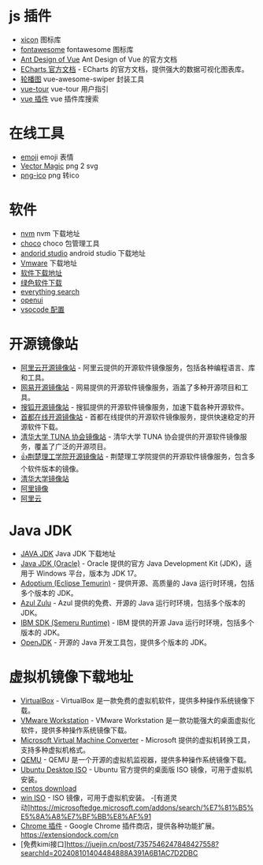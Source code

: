 # js 插件
- [xicon](https://xicons.org/#/zh-CN)   图标库
- [fontawesome](https://fontawesome.com.cn/) fontawesome 图标库
- [Ant Design of Vue](https://www.antdv.com/docs/vue/introduce-cn) Ant Design of Vue 的官方文档
- [ECharts 官方文档](https://echarts.apache.org/) - ECharts 的官方文档，提供强大的数据可视化图表库。
- [轮播图](https://www.swiper.com.cn/) vue-awesome-swiper 封装工具
- [vue-tour](https://pulsar.gitbooks.io/vue-tour/content/) vue-tour 用户指引
- [vue 插件](https://madewith.cn/157) vue 插件库搜索

# 在线工具
- [emoji](https://emoji6.com/emojiall/) emoji 表情
- [Vector Magic](https://vectormagic.com/) png 2 svg    
- [png-ico](https://cdkm.com/cn/png-to-ico) png 转ico

# 软件
- [nvm](https://github.com/coreybutler/nvm-windows/releases) nvm 下载地址
- [choco](https://community.chocolatey.org/) choco 包管理工具 
- [andorid studio](https://developer.android.com/studio?hl=zh-cn) android studio 下载地址
- [Vmware](http://www.downcc.com/k/vmware/) 下载地址
- [软件下载地址](https://www.updatestar.com/zh-cn/ )
- [绿色软件下载](http://www.downcc.com/)
- [everything search](https://www.voidtools.com/zh-cn/downloads/)
- [openui](https://openui.fly.dev/ai/new)
- [vsocode 配置](https://vscode.github.net.cn/docs/terminal/profiles)

# 开源镜像站
- [阿里云开源镜像站](https://mirrors.aliyun.com/) - 阿里云提供的开源软件镜像服务，包括各种编程语言、库和工具。
- [网易开源镜像站](http://mirrors.163.com/) - 网易提供的开源软件镜像服务，涵盖了多种开源项目和工具。
- [搜狐开源镜像站](http://mirrors.sohu.com/) - 搜狐提供的开源软件镜像服务，加速下载各种开源软件。
- [首都在线开源镜像站](https://mirrors.capitalonline.net/) - 首都在线提供的开源软件镜像服务，提供快速稳定的开源软件下载。
- [清华大学 TUNA 协会镜像站](https://mirrors.tuna.tsinghua.edu.cn/) - 清华大学 TUNA 协会提供的开源软件镜像服务，覆盖了广泛的开源项目。
- [:+1:荆楚理工学院开源镜像站](https://mirrors.jcut.edu.cn/) - 荆楚理工学院提供的开源软件镜像服务，包含多个软件版本的镜像。
- [清华大学镜像站](https://mirrors.tuna.tsinghua.edu.cn/help/centos/?after=base&branch=7&arch=x86_64)
- [阿里镜像](https://cr.console.aliyun.com/cn-hangzhou/instances/mirrors)
- [阿里云](https://edu.aliyun.com/)

# Java JDK
- [JAVA JDK](https://www.oracle.com/java/technologies/downloads/#jdk17-windows) Java JDK 下载地址
- [Java JDK (Oracle)](https://www.oracle.com/java/technologies/downloads/#jdk17-windows) - Oracle 提供的官方 Java Development Kit (JDK)，适用于 Windows 平台，版本为 JDK 17。
- [Adoptium (Eclipse Temurin)](https://adoptium.net/) - 提供开源、高质量的 Java 运行时环境，包括多个版本的 JDK。
- [Azul Zulu](https://www.azul.com/downloads/zulu/) - Azul 提供的免费、开源的 Java 运行时环境，包括多个版本的 JDK。
- [IBM SDK (Semeru Runtime)](https://www.eclipse.org/semver/) - IBM 提供的开源 Java 运行时环境，包括多个版本的 JDK。
- [OpenJDK](https://openjdk.java.net/) - 开源的 Java 开发工具包，提供多个版本的 JDK。

# 虚拟机镜像下载地址
- [VirtualBox](https://www.virtualbox.org/wiki/Downloads) - VirtualBox 是一款免费的虚拟机软件，提供多种操作系统镜像下载。
- [VMware Workstation](https://my.vmware.com/en/web/vmware/free#desktop_end_user_computing/vmware_workstation_pro/18_0) - VMware Workstation 是一款功能强大的桌面虚拟化软件，提供多种操作系统镜像下载。
- [Microsoft Virtual Machine Converter](https://www.microsoft.com/en-us/download/details.aspx?id=42095) - Microsoft 提供的虚拟机转换工具，支持多种虚拟机格式。
- [QEMU](https://www.qemu.org/download/) - QEMU 是一个开源的虚拟机监视器，提供多种操作系统镜像下载。
- [Ubuntu Desktop ISO](https://ubuntu.com/download/desktop) - Ubuntu 官方提供的桌面版 ISO 镜像，可用于虚拟机安装。
- [centos download](http://centos.mirror.liquidtelecom.com/7/isos/x86_64/)
- [win ISO](https://msdn.itellyou.cn/) - ISO 镜像，可用于虚拟机安装。
-[有道灵动]https://microsoftedge.microsoft.com/addons/search/%E7%81%B5%E5%8A%A8%E7%BF%BB%E8%AF%91
- [Chrome 插件](https://chrome.google.com/webstore/category/extensions) - Google Chrome 插件商店，提供各种功能扩展。https://extensiondock.com/cn
- [免费kimi接口]https://juejin.cn/post/7357546247848427558?searchId=202408101404484888A391A6B1AC7D2DBC
